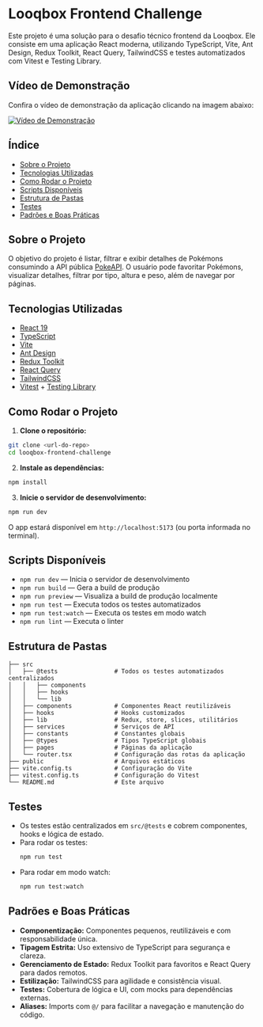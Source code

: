 # Looqbox Frontend Challenge

Este projeto é uma solução para o desafio técnico frontend da Looqbox. Ele consiste em uma aplicação React moderna, utilizando TypeScript, Vite, Ant Design, Redux Toolkit, React Query, TailwindCSS e testes automatizados com Vitest e Testing Library.

## Vídeo de Demonstração

Confira o vídeo de demonstração da aplicação clicando na imagem abaixo:

[![Vídeo de Demonstração](https://i.postimg.cc/43bYpCQ0/Captura-de-tela-2025-08-17-011512.png)](https://youtu.be/HCTDbauTnVo)

## Índice

-   [Sobre o Projeto](#sobre-o-projeto)
-   [Tecnologias Utilizadas](#tecnologias-utilizadas)
-   [Como Rodar o Projeto](#como-rodar-o-projeto)
-   [Scripts Disponíveis](#scripts-disponíveis)
-   [Estrutura de Pastas](#estrutura-de-pastas)
-   [Testes](#testes)
-   [Padrões e Boas Práticas](#padrões-e-boas-práticas)

## Sobre o Projeto

O objetivo do projeto é listar, filtrar e exibir detalhes de Pokémons consumindo a API pública [PokeAPI](https://pokeapi.co/). O usuário pode favoritar Pokémons, visualizar detalhes, filtrar por tipo, altura e peso, além de navegar por páginas.

## Tecnologias Utilizadas

-   [React 19](https://react.dev/)
-   [TypeScript](https://www.typescriptlang.org/)
-   [Vite](https://vitejs.dev/)
-   [Ant Design](https://ant.design/)
-   [Redux Toolkit](https://redux-toolkit.js.org/)
-   [React Query](https://tanstack.com/query/latest)
-   [TailwindCSS](https://tailwindcss.com/)
-   [Vitest](https://vitest.dev/) + [Testing Library](https://testing-library.com/)

## Como Rodar o Projeto

1. **Clone o repositório:**

```sh
git clone <url-do-repo>
cd looqbox-frontend-challenge
```

2. **Instale as dependências:**

```sh
npm install
```

3. **Inicie o servidor de desenvolvimento:**

```sh
npm run dev
```

O app estará disponível em `http://localhost:5173` (ou porta informada no terminal).

## Scripts Disponíveis

-   `npm run dev` — Inicia o servidor de desenvolvimento
-   `npm run build` — Gera a build de produção
-   `npm run preview` — Visualiza a build de produção localmente
-   `npm run test` — Executa todos os testes automatizados
-   `npm run test:watch` — Executa os testes em modo watch
-   `npm run lint` — Executa o linter

## Estrutura de Pastas

```
├── src
│   ├── @tests                # Todos os testes automatizados centralizados
│   │   ├── components
│   │   ├── hooks
│   │   └── lib
│   ├── components            # Componentes React reutilizáveis
│   ├── hooks                 # Hooks customizados
│   ├── lib                   # Redux, store, slices, utilitários
│   ├── services              # Serviços de API
│   ├── constants             # Constantes globais
│   ├── @types                # Tipos TypeScript globais
│   ├── pages                 # Páginas da aplicação
│   └── router.tsx            # Configuração das rotas da aplicação
├── public                    # Arquivos estáticos
├── vite.config.ts            # Configuração do Vite
├── vitest.config.ts          # Configuração do Vitest 
└── README.md                 # Este arquivo
```

## Testes

-   Os testes estão centralizados em `src/@tests` e cobrem componentes, hooks e lógica de estado.
-   Para rodar os testes:
    ```sh
    npm run test
    ```
-   Para rodar em modo watch:
    ```sh
    npm run test:watch
    ``` 

## Padrões e Boas Práticas

-   **Componentização:** Componentes pequenos, reutilizáveis e com responsabilidade única.
-   **Tipagem Estrita:** Uso extensivo de TypeScript para segurança e clareza.
-   **Gerenciamento de Estado:** Redux Toolkit para favoritos e React Query para dados remotos.
-   **Estilização:** TailwindCSS para agilidade e consistência visual.
-   **Testes:** Cobertura de lógica e UI, com mocks para dependências externas.
-   **Aliases:** Imports com `@/` para facilitar a navegação e manutenção do código.